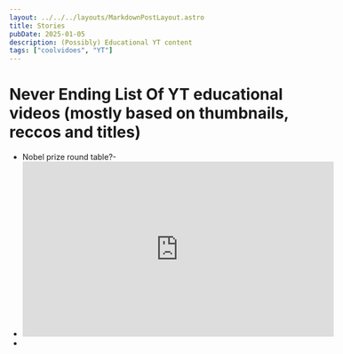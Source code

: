 ```yaml
---
layout: ../../../layouts/MarkdownPostLayout.astro
title: Stories
pubDate: 2025-01-05
description: (Possibly) Educational YT content
tags: ["coolvidoes", "YT"]
---
```

# Never Ending List Of YT educational videos (mostly based on thumbnails, reccos and titles)

- Nobel prize round table?- 
- <iframe width="560/4" height="315/4" src="https://www.youtube.com/embed/1tELlYbO_U8?si=fSp1rmDuwwvD0W9V" title="YouTube video player" frameborder="0" allow="accelerometer; autoplay; clipboard-write; encrypted-media; gyroscope; picture-in-picture; web-share" referrerpolicy="strict-origin-when-cross-origin" allowfullscreen></iframe>
- 